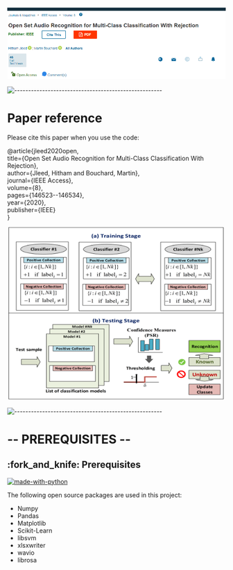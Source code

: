 

![Test Image 1](https://github.com/hjleed/Open-Set-Audio-Recognition-for-Multi-class-Classification-with-Rejection/blob/master/Writing/img/image.png?raw=true?raw=true)

![-----------------------------------------------------](https://raw.githubusercontent.com/andreasbm/readme/master/assets/lines/rainbow.png)
# Paper reference
Please cite this paper when you use the code:

@article{jleed2020open,<br>
  title={Open Set Audio Recognition for Multi-Class Classification With Rejection},<br>
  author={Jleed, Hitham and Bouchard, Martin},<br>
  journal={IEEE Access},<br>
  volume={8},<br>
  pages={146523--146534},<br>
  year={2020},<br>
  publisher={IEEE}<br>
}<br>

<p align="center"> 
  <img src="https://github.com/hjleed/Open-Set-Audio-Recognition-for-Multi-class-Classification-with-Rejection/blob/master/Writing/img/architecture.png" alt="Diagram" width="500px" height="400px">
</p>

![-----------------------------------------------------](https://raw.githubusercontent.com/andreasbm/readme/master/assets/lines/rainbow.png)
# -- PREREQUISITES --
<h2 id="prerequisites"> :fork_and_knife: Prerequisites</h2>

[![made-with-python](https://img.shields.io/badge/Made%20with-Python-1f425f.svg)](https://www.python.org/) <br>

<!--This project is written in Python programming language. <br>-->
The following open source packages are used in this project:
* Numpy
* Pandas
* Matplotlib
* Scikit-Learn
* libsvm
* xlsxwriter
* wavio
* librosa
